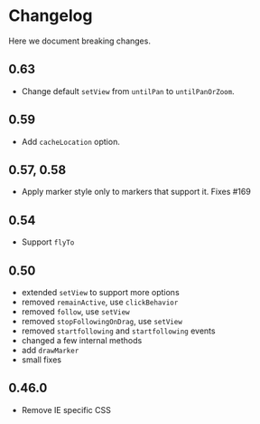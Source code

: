# Changelog

Here we document breaking changes.

## **0.63**

* Change default `setView` from `untilPan` to `untilPanOrZoom`.

## **0.59**

* Add `cacheLocation` option.

## **0.57, 0.58**

* Apply marker style only to markers that support it. Fixes #169

## **0.54**

* Support `flyTo`

## **0.50**

* extended `setView` to support more options
* removed `remainActive`, use `clickBehavior`
* removed `follow`, use `setView`
* removed `stopFollowingOnDrag`, use `setView`
* removed `startfollowing` and `startfollowing` events
* changed a few internal methods
* add `drawMarker`
* small fixes

## **0.46.0**

* Remove IE specific CSS
